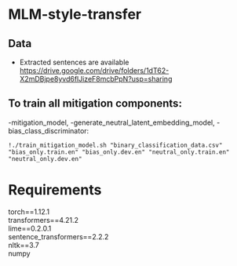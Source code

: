 # MLM-style-transfer

## Data
- Extracted sentences are available https://drive.google.com/drive/folders/1dT62-X2mDBjpe8yvd6flJizeF8mcbPpN?usp=sharing


## To train all mitigation components: 
-mitigation_model, 
-generate_neutral_latent_embedding_model, 
-bias_class_discriminator:
```
!./train_mitigation_model.sh "binary_classification_data.csv" "bias_only.train.en" "bias_only.dev.en" "neutral_only.train.en" "neutral_only.dev.en"
```

# Requirements
torch==1.12.1 <br/>
transformers==4.21.2 <br/>
lime==0.2.0.1 <br/>
sentence_transformers==2.2.2 <br/>
nltk==3.7 <br/>
numpy <br/>


